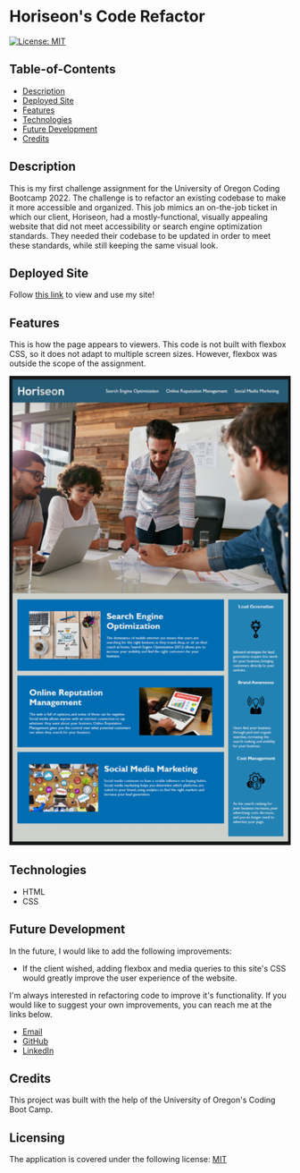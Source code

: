 # Horiseon's Code Refactor

[![License: MIT](https://img.shields.io/badge/License-MIT-yellow.svg)](https://opensource.org/licenses/MIT)

## Table-of-Contents

- [Description](#description)
- [Deployed Site](#deployed-site)
- [Features](#features)
- [Technologies](#technologies)
- [Future Development](#future-development)
- [Credits](#credits)

## Description

This is my first challenge assignment for the University of Oregon Coding Bootcamp 2022. The challenge is to refactor an existing codebase to make it more accessible and organized. This job mimics an on-the-job ticket in which our client, Horiseon, had a mostly-functional, visually appealing website that did not meet accessibility or search engine optimization standards. They needed their codebase to be updated in order to meet these standards, while still keeping the same visual look.

## Deployed Site

Follow [this link](https://ashlynn4567.github.io/Code-Refactor/) to view and use my site!

## Features

This is how the page appears to viewers. This code is not built with flexbox CSS, so it does not adapt to multiple screen sizes. However, flexbox was outside the scope of the assignment.

<p align="center">
<img alt="A screenshot of the Horiseon web page, with a nav bar up top, a hero section, and informational sections and sidebars near the bottom of the page." src="./assets/images/Horiseon-screenshot.jpg"/>
</p>

## Technologies

- HTML
- CSS

## Future Development

In the future, I would like to add the following improvements:

- If the client wished, adding flexbox and media queries to this site's CSS would greatly improve the user experience of the website.

I'm always interested in refactoring code to improve it's functionality. If you would like to suggest your own improvements, you can reach me at the links below.

- <a href="mailto:ashlynn4567@gmail.com">Email</a>
- <a href="https://github.com/ashlynn4567">GitHub</a>
- <a href="https://www.linkedin.com/in/ashley-lynn-smith/">LinkedIn</a>

## Credits

This project was built with the help of the University of Oregon's Coding Boot Camp.

## Licensing

The application is covered under the following license: [MIT](https://opensource.org/licenses/MIT)
